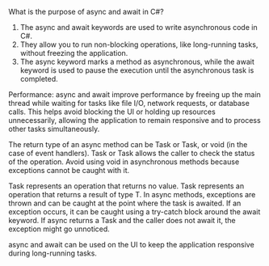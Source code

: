 What is the purpose of async and await in C#?

1. The async and await keywords are used to write asynchronous code in C#.
2. They allow you to run non-blocking operations, like long-running tasks, without freezing the application.
3. The async keyword marks a method as asynchronous, while the await keyword is used to pause the execution until the asynchronous task is completed.

Performance: async and await improve performance by freeing up the main thread while waiting for tasks like file I/O, network requests, or database calls. This helps avoid blocking the UI or holding up resources unnecessarily, allowing the application to remain responsive and to process other tasks simultaneously.

The return type of an async method can be Task or Task<T>, or void (in the case of event handlers).
Task or Task<T> allows the caller to check the status of the operation. Avoid using void in asynchronous methods because exceptions cannot be caught with it.

Task represents an operation that returns no value. Task<T> represents an operation that returns a result of type T.
In async methods, exceptions are thrown and can be caught at the point where the task is awaited. If an exception occurs, it can be caught using a try-catch block around the await keyword. If async returns a Task and the caller does not await it, the exception might go unnoticed.

async and await can be used on the UI to keep the application responsive during long-running tasks.
